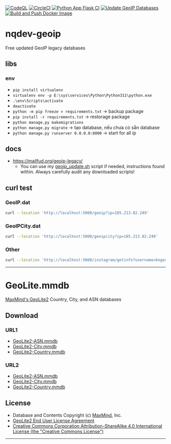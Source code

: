 [![CodeQL](https://github.com/nqdev-storage/nqdev-geoip/actions/workflows/github-code-scanning/codeql/badge.svg)](https://github.com/nqdev-storage/nqdev-geoip/actions/workflows/github-code-scanning/codeql)
[![CircleCI](https://dl.circleci.com/status-badge/img/gh/nqdev-storage/nqdev-geoip/tree/main.svg?style=svg)](https://dl.circleci.com/status-badge/redirect/gh/nqdev-storage/nqdev-geoip/tree/main)
[![Python App Flask CI](https://github.com/nqdev-storage/nqdev-geoip/actions/workflows/python-app-testing.yml/badge.svg)](https://github.com/nqdev-storage/nqdev-geoip/actions/workflows/python-app-testing.yml)
[![Update GeoIP Databases](https://github.com/nqdev-storage/nqdev-geoip/actions/workflows/geoip_update.yml/badge.svg)](https://github.com/nqdev-storage/nqdev-geoip/actions/workflows/geoip_update.yml)
[![Build and Push Docker Image](https://github.com/nqdev-storage/nqdev-geoip/actions/workflows/docker-publish.yml/badge.svg)](https://github.com/nqdev-storage/nqdev-geoip/actions/workflows/docker-publish.yml)

# nqdev-geoip

Free updated GeoIP legacy databases

## libs

### env

-   `pip install virtualenv`
-   `virtualenv env -p E:\sys\services\Python\Python311\python.exe`
-   `.\env\Scripts\activate`
-   `deactivate`
-   `python -m pip freeze > requirements.txt` -> backup package
-   `pip install -r requirements.txt` -> restorage package
-   `python manage.py makemigrations`
-   `python manage.py migrate` -> tạo database, nếu chưa có sẵn database
-   `python manage.py runserver 0.0.0.0:8000` -> start for all ip

## docs

-   https://mailfud.org/geoip-legacy/
    -   You can use my [geoip_update.sh](https://mailfud.org/geoip-legacy/geoip_update.sh) script if needed, instructions found within. Always carefully audit any downloaded scripts!

## curl test

### GeoIP.dat

```bash
curl --location 'http://localhost:5000/geoip?ip=185.213.82.249'
```

### GeoIPCity.dat

```bash
curl --location 'http://localhost:5000/geoipcity?ip=185.213.82.249'
```

### Other

```bash
curl --location 'http://localhost:5000/instagram/getinfo?username=bngoc.winwin'
```

---

# GeoLite.mmdb

[MaxMind's GeoLite2](https://dev.maxmind.com/geoip/geoip2/geolite2/) Country, City, and ASN databases

## Download

### URL1

-   [GeoLite2-ASN.mmdb](https://git.io/GeoLite2-ASN.mmdb)
-   [GeoLite2-City.mmdb](https://git.io/GeoLite2-City.mmdb)
-   [GeoLite2-Country.mmdb](https://git.io/GeoLite2-Country.mmdb)

### URL2

-   [GeoLite2-ASN.mmdb](https://github.com/P3TERX/GeoLite.mmdb/raw/download/GeoLite2-ASN.mmdb)
-   [GeoLite2-City.mmdb](https://github.com/P3TERX/GeoLite.mmdb/raw/download/GeoLite2-City.mmdb)
-   [GeoLite2-Country.mmdb](https://github.com/P3TERX/GeoLite.mmdb/raw/download/GeoLite2-Country.mmdb)

## License

-   Database and Contents Copyright (c) [MaxMind](https://www.maxmind.com/), Inc.
-   [GeoLite2 End User License Agreement](https://www.maxmind.com/en/geolite2/eula)
-   [Creative Commons Corporation Attribution-ShareAlike 4.0 International License (the "Creative Commons License")](https://creativecommons.org/licenses/by-sa/4.0/)

---
